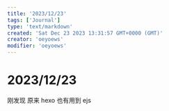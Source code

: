 ```yaml
---
title: '2023/12/23'
tags: ['Journal']
type: 'text/markdown'
created: 'Sat Dec 23 2023 13:31:57 GMT+0000 (GMT)'
creator: 'oeyoews'
modifier: 'oeyoews'
---
```


# 2023/12/23

刚发现 原来 hexo 也有用到 ejs
